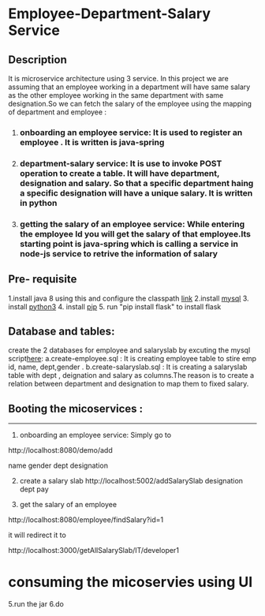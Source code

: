 
# Employee-Department-Salary Service
## Description
It is microservice architecture using 3 service. In this project we are assuming that an employee working in a department will have same salary as the other employee working in the same department with same designation.So we can fetch the salary of the employee using the mapping of department and employee :
1) ### onboarding an employee service: It is used to register an employee . It is written is java-spring
2) ### department-salary service: It is use to invoke POST operation to create a table. It will have department, designation and salary. So that a specific department haing a specific designation will have a unique salary. It is written in python
3) ### getting the salary of an employee service: While entering the employee Id you will get the salary of that employee.Its starting point is java-spring which is calling a service in node-js service to retrive the information of salary


## Pre- requisite 
1.install java 8 using this and configure the classpath [link](http://www.oracle.com/technetwork/java/javase/downloads/jdk8-downloads-2133151.html)
2.install [mysql](https://dev.mysql.com/downloads/mysql/)
3. install [python3](https://www.python.org/downloads/)
4. install [pip](https://pip.pypa.io/en/stable/installing/)
5. run "pip install flask" to install flask 

## Database and tables:
create the 2 databases for employee and salaryslab by excuting the mysql script[here](https://github.com/satyamsah/microservice/tree/master/sqlscript):
a.create-employee.sql : It is creating employee table to stire emp id, name, dept,gender . 
b.create-salaryslab.sql : It is creating a salaryslab table with dept , deignation and salary as columns.The reason is to create a relation between department and designation to map them to fixed salary.


## Booting the micoservices :


--- 

1. onboarding an employee service: Simply go to 

http://localhost:8080/demo/add

name
gender
dept
designation

2. create a salary slab
http://localhost:5002/addSalarySlab
designation
dept
pay

3. get the salary of an employee


http://localhost:8080/employee/findSalary?id=1

it will redirect it to 

http://localhost:3000/getAllSalarySlab/IT/developer1

# consuming the micoservies using UI


5.run the jar 
6.do 
